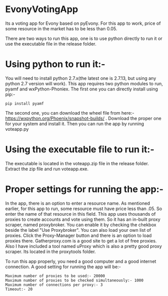 # EvonyVotingApp

Its a voting app for Evony based on pyEvony. For this app to work, price of some resource in the market has to be less than 0.05.

There are two ways to run this app, one is to use python directly to run it or use the executable file in the release folder.

# Using python to run it:-

You will need to install python 2.7.x(the latest one is 2.7.13, but using any python 2.7 version will work). This app requires two python modules to run, pyamf and wxPython-Phoniex. The first one you can directly install using pip:-

`` pip install pyamf ``

The second one, you can download the wheel file from here:- https://wxpython.org/Phoenix/snapshot-builds/ . Download the proper one for your system and install it. Then you can run the app by running voteapp.py

# Using the executable file to run it:-

The executable is located in the voteapp.zip file in the release folder. Extract the zip file and run voteapp.exe.

# Proper settings for running the app:-

In the app, there is an option to enter a resource name. As mentioned earlier, for this app to run, some resource must have price less than .05. So enter the name of that resource in this field. This app uses thousands of proxies to create accounts and vote using them. So it has an in-built proxy scraper, named proxybroker. You can enable it by checking the chekbox beside the label "Use Proxybroker". You can also load your own list of proxies. Click the Proxy-Manager button and there is an option to load proxies there. Gatherproxy.com is a good site to get a lot of free proxies. Also I have included a tool named uProxy which is also a pretty good proxy scraper. Its located in the proxytools folder.

To run this app properly, you need a good computer and a good internet connection. A good setting for running the app will be:-

```
Maximum number of proxies to be used:- 20000
Maximum number of proxies to be checked simultaneously:- 1000
Maximum number of connections per proxy:- 3
Timeout:- 20
```
